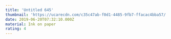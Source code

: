 ```yaml
---
title: 'Untitled 645'
thumbnail: 'https://ucarecdn.com/c35c47ab-f0d1-4485-9fb7-ffacac4bba57/'
date: 2019-06-20T07:32:10.000Z
material: Ink on paper
rating: 4
---
```

